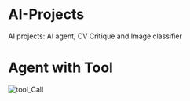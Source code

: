 # AI-Projects
AI projects: AI agent, CV Critique and Image classifier
# Agent with Tool
![tool_Call](https://github.com/user-attachments/assets/3a3efd80-856c-4452-84e9-7b677aa0869d)
